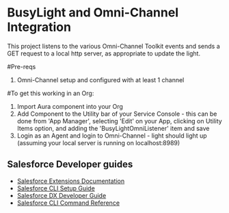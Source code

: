 # BusyLight and Omni-Channel Integration

This project listens to the various Omni-Channel Toolkit events and sends a GET request to a local http server, as appropriate to update the light.

#Pre-reqs
1. Omni-Channel setup and configured with at least 1 channel

#To get this working in an Org:
1. Import Aura component into your Org
2. Add Component to the Utility bar of your Service Console - this can be done from 'App Manager', selecting 'Edit' on your App, clicking on Utility Items option, and adding the 'BusyLightOmniListener' item and save
3. Login as an Agent and login to Omni-Channel - light should light up (assuming your local server is running on localhost:8989)

## Salesforce Developer guides

- [Salesforce Extensions Documentation](https://developer.salesforce.com/tools/vscode/)
- [Salesforce CLI Setup Guide](https://developer.salesforce.com/docs/atlas.en-us.sfdx_setup.meta/sfdx_setup/sfdx_setup_intro.htm)
- [Salesforce DX Developer Guide](https://developer.salesforce.com/docs/atlas.en-us.sfdx_dev.meta/sfdx_dev/sfdx_dev_intro.htm)
- [Salesforce CLI Command Reference](https://developer.salesforce.com/docs/atlas.en-us.sfdx_cli_reference.meta/sfdx_cli_reference/cli_reference.htm)
